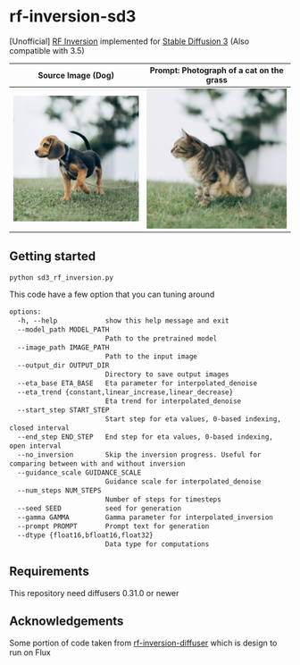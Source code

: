 # rf-inversion-sd3
[Unofficial] [RF Inversion](https://rf-inversion.github.io/) implemented for [Stable Diffusion 3](https://huggingface.co/docs/diffusers/main/en/api/pipelines/stable_diffusion/stable_diffusion_3) (Also compatible with 3.5)

| Source Image (Dog) | **Prompt:** Photograph of a cat on the grass |
| ---- | ----- |
| ![Dog](images/dog.jpg)   | ![Cat](images/cat.png) |


## Getting started 

```
python sd3_rf_inversion.py
```

This code have a few option that you can tuning around 

```
options:
  -h, --help            show this help message and exit
  --model_path MODEL_PATH
                        Path to the pretrained model
  --image_path IMAGE_PATH
                        Path to the input image
  --output_dir OUTPUT_DIR
                        Directory to save output images
  --eta_base ETA_BASE   Eta parameter for interpolated_denoise
  --eta_trend {constant,linear_increase,linear_decrease}
                        Eta trend for interpolated_denoise
  --start_step START_STEP
                        Start step for eta values, 0-based indexing, closed interval
  --end_step END_STEP   End step for eta values, 0-based indexing, open interval
  --no_inversion        Skip the inversion progress. Useful for comparing between with and without inversion
  --guidance_scale GUIDANCE_SCALE
                        Guidance scale for interpolated_denoise
  --num_steps NUM_STEPS
                        Number of steps for timesteps
  --seed SEED           seed for generation
  --gamma GAMMA         Gamma parameter for interpolated_inversion
  --prompt PROMPT       Prompt text for generation
  --dtype {float16,bfloat16,float32}
                        Data type for computations
```

## Requirements 
This repository need diffusers 0.31.0 or newer


## Acknowledgements 
Some portion of code taken from [rf-inversion-diffuser](https://github.com/DarkMnDragon/rf-inversion-diffuser) which is design to run on Flux
